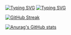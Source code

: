 [![Typing SVG](https://readme-typing-svg.demolab.com?font=Oswald&weight=500&duration=2500&pause=100&color=8047F7&background=DFFF3000&center=true&vCenter=true&multiline=true&repeat=false&random=false&width=436&lines=Hans+Wong)](https://git.io/typing-svg)
[![Typing SVG](https://readme-typing-svg.demolab.com?font=Oswald&weight=500&duration=2500&pause=100&color=8047F7&background=DFFF3000&center=true&vCenter=true&repeat=false&random=true&width=436&lines=Novice+Learner+%5E_%5E;Trying+to+learn+new+things!;Currently+studying+to+call+myself+a+software+engineer)](https://git.io/typing-svg)

[![GitHub Streak](https://streak-stats.demolab.com/?user=Hanszyy)](https://git.io/streak-stats)


[![Anurag's GitHub stats](https://github-readme-stats.vercel.app/api?username=Hanszyy)](https://github.com/anuraghazra/github-readme-stats)
